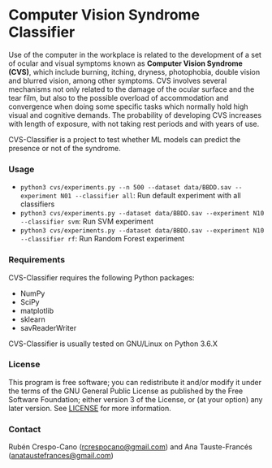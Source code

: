 # Computer Vision Syndrome Classifier

Use of the computer in the workplace is related to the development of a set of ocular and visual symptoms known as **Computer Vision Syndrome (CVS)**, which include burning, itching, dryness, photophobia, double vision and blurred vision, among other symptoms. CVS involves several mechanisms not only related to the damage of the ocular surface and the tear film, but also to the possible overload of accommodation and convergence when doing some specific tasks which normally hold high visual and cognitive demands. The probability of developing CVS increases with length of exposure, with not taking rest periods and with years of use.

CVS-Classifier is a project to test whether ML models can predict the presence or not of the syndrome.



### Usage
- `python3 cvs/experiments.py --n 500 --dataset data/BBDD.sav --experiment N01 --classifier all`: Run default experiment with all classifiers
- `python3 cvs/experiments.py --dataset data/BBDD.sav --experiment N10 --classifier svm`: Run SVM experiment
- `python3 cvs/experiments.py --dataset data/BBDD.sav --experiment N10 --classifier rf`: Run Random Forest experiment



### Requirements
CVS-Classifier requires the following Python packages:

* NumPy
* SciPy
* matplotlib
* sklearn
* savReaderWriter

CVS-Classifier is usually tested on GNU/Linux on Python 3.6.X



### License
This program is free software; you can redistribute it and/or modify it under the terms of the GNU General Public License as published by the Free Software Foundation; either version 3 of the License, or (at your option) any later version. See [LICENSE](LICENSE) for more information.



### Contact
Rubén Crespo-Cano (rcrespocano@gmail.com) and Ana Tauste-Francés (anataustefrances@gmail.com)
